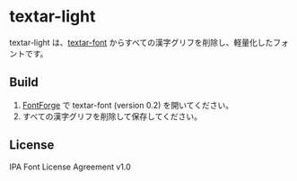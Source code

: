 # textar-light
textar-light は、[textar-font](https://code.google.com/archive/p/textar-font/) からすべての漢字グリフを削除し、軽量化したフォントです。

## Build
  1. [FontForge](https://fontforge.org/en-US/) で textar-font (version 0.2) を開いてください。
  2. すべての漢字グリフを削除して保存してください。

## License
IPA Font License Agreement v1.0

